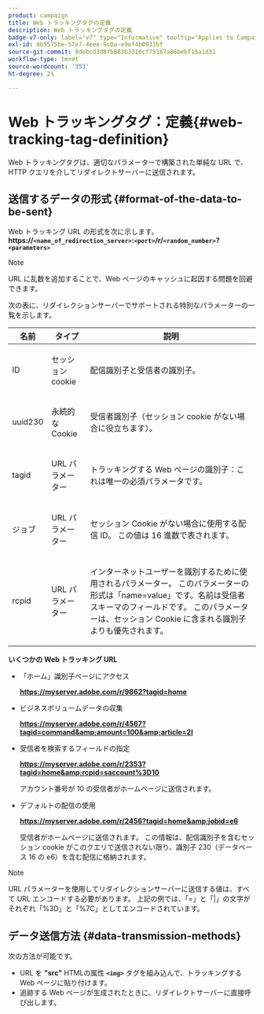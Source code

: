```yaml
---
product: campaign
title: Web トラッキングタグの定義
description: Web トラッキングタグの定義
badge-v7-only: label="v7" type="Informative" tooltip="Applies to Campaign Classic v7 only"
exl-id: 0b5575be-57e7-4eee-9c0a-e9ef4b0931bf
source-git-commit: 8debcd3d8fb883b3316cf75187a86bebf15a1d31
workflow-type: tm+mt
source-wordcount: '353'
ht-degree: 2%

---
```


# Web トラッキングタグ：定義{#web-tracking-tag-definition}



Web トラッキングタグは、適切なパラメーターで構築された単純な URL で、HTTP クエリを介してリダイレクトサーバーに送信されます。

## 送信するデータの形式 {#format-of-the-data-to-be-sent}

Web トラッキング URL の形式を次に示します。 **https://`<name_of_redirection_server>`:`<port>`/r/`<random_number>`?`<parameters>`**

>[!NOTE]
>
>URL に乱数を追加することで、Web ページのキャッシュに起因する問題を回避できます。

次の表に、リダイレクションサーバーでサポートされる特別なパラメーターの一覧を示します。

<table>
                     <thead>
                        <tr>
                           <th>名前</th>
                           <th>タイプ</th>
                           <th>説明</th> 
                        </tr> 
                     </thead>
                     <tbody>
                        <tr>
                           <td>
                              <p>ID</p> 
                           </td>
                           <td>
                              <p>セッション cookie</p> 
                           </td>
                           <td>
                              <p>配信識別子と受信者の識別子。</p> 
                           </td> 
                        </tr>
                        <tr>
                           <td>
                              <p>uuid230</p> 
                           </td>
                           <td>
                              <p>永続的な Cookie</p> 
                           </td>
                           <td>
                              <p>受信者識別子（セッション cookie がない場合に役立ちます）。</p> 
                           </td> 
                        </tr>
                        <tr>
                           <td>
                              <p>tagid</p> 
                           </td>
                           <td>
                              <p>URL パラメーター</p> 
                           </td>
                           <td>
                              <p>トラッキングする Web ページの識別子：これは唯一の必須パラメータです。</p> 
                           </td> 
                        </tr>
                        <tr>
                           <td>
                              <p>ジョブ</p> 
                           </td>
                           <td>
                              <p>URL パラメーター</p> 
                           </td>
                           <td>
                              <p>セッション Cookie がない場合に使用する配信 ID。 この値は 16 進数で表されます。
                              </p> 
                           </td> 
                        </tr>
                        <tr>
                           <td>
                              <p>rcpid</p> 
                           </td>
                           <td>
                              <p>URL パラメーター</p> 
                           </td>
                           <td>
                              <p>インターネットユーザーを識別するために使用されるパラメーター。 このパラメーターの形式は「name=value」です。名前は受信者スキーマのフィールドです。 このパラメーターは、セッション Cookie に含まれる識別子よりも優先されます。
                              </p> 
                           </td> 
                        </tr> 
                     </tbody>  
                  </table>

**いくつかの Web トラッキング URL**

* 「ホーム」識別子ページにアクセス

  **https://myserver.adobe.com/r/9862?tagid=home**

* ビジネスボリュームデータの収集

  **https://myserver.adobe.com/r/4567?tagid=command&amp;amount=100&amp;article=2l**

* 受信者を検索するフィールドの指定

  **https://myserver.adobe.com/r/2353?tagid=home&amp;rcpid=saccount%3D10**

  アカウント番号が 10 の受信者がホームページに送信されます。

* デフォルトの配信の使用

  **https://myserver.adobe.com/r/2456?tagid=home&amp;jobid=e6**

  受信者がホームページに送信されます。 この情報は、配信識別子を含むセッション cookie がこのクエリで送信されない限り、識別子 230（データベース 16 の e6）を含む配信に格納されます。

>[!NOTE]
>
>URL パラメーターを使用してリダイレクションサーバーに送信する値は、すべて URL エンコードする必要があります。 上記の例では、「=」と「|」の文字がそれぞれ「%3D」と「%7C」としてエンコードされています。

## データ送信方法 {#data-transmission-methods}

次の方法が可能です。

* URL を **&quot;src&quot;** HTMLの属性 **`<img>`** タグを組み込んで、トラッキングする Web ページに貼り付けます。
* 追跡する Web ページが生成されたときに、リダイレクトサーバーに直接呼び出します。
